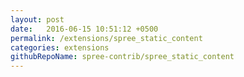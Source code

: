 ```yaml
---
layout: post
date:   2016-06-15 10:51:12 +0500
permalink: /extensions/spree_static_content
categories: extensions
githubRepoName: spree-contrib/spree_static_content
---
```

